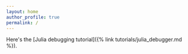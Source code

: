 ```yaml
---
layout: home
author_profile: true
permalink: /
---
```



Here's the [Julia debugging tutorial]({% link tutorials/julia_debugger.md %}).

